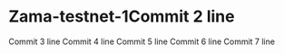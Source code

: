 # Zama-testnet-1Commit 2 line
Commit 3 line
Commit 4 line
Commit 5 line
Commit 6 line
Commit 7 line
